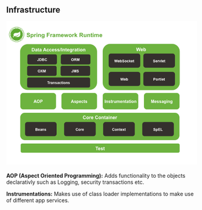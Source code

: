 ## Infrastructure


![Spring Architecture](./images/spring-modules.png)<br/><br/>
**AOP (Aspect Oriented Programming):** Adds functionality to the objects declarativly such as Logging, security transactions etc. 

**Instrumentations:** Makes use of class loader implementations to make use of different app services.

